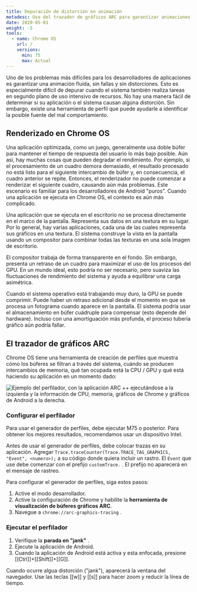 ```yaml
---
title: Depuración de distorción en animación
metadesc: Uso del trazador de gráficos ARC para garantizar animaciones fluidas, sin fallas y sin distorciones para las aplicaciones.
date: 2020-05-01
weight: -5
tools:
  - name: Chrome OS
    url: /
    versions:
      min: 75
      max: Actual
---
```


Uno de los problemas más difíciles para los desarrolladores de aplicaciones es garantizar una animación fluida, sin fallas y sin distorciones. Esto es especialmente difícil de depurar cuando el sistema también realiza tareas en segundo plano de uso intensivo de recursos. No hay una manera fácil de determinar si su aplicación o el sistema causan algúna distorción. Sin embargo, existe una herramienta de perfil que puede ayudarle a identificar la posible fuente del mal comportamiento.

## Renderizado en Chrome OS

Una aplicación optimizada, como un juego, generalmente usa doble búfer para mantener el tiempo de respuesta del usuario lo más bajo posible. Aún así, hay muchas cosas que pueden degradar el rendimiento. Por ejemplo, si el procesamiento de un cuadro demora demasiado, el resultado procesado no está listo para el siguiente intercambio de búfer y, en consecuencia, el cuadro anterior se repite. Entonces, el renderizador no puede comenzar a renderizar el siguiente cuadro, causando aún más problemas. Este escenario es familiar para los desarrolladores de Android "puros". Cuando una aplicación se ejecuta en Chrome OS, el contexto es aún más complicado.

Una aplicación que se ejecuta en el escritorio no se procesa directamente en el marco de la pantalla. Representa sus datos en una textura en su lugar. Por lo general, hay varias aplicaciones, cada una de las cuales representa sus gráficos en una textura. El sistema construye la vista en la pantalla usando un compositor para combinar todas las texturas en una sola imagen de escritorio.

El compositor trabaja de forma transparente en el fondo. Sin embargo, presenta un retraso de un cuadro para maximizar el uso de los procesos del GPU. En un mundo ideal, esto podría no ser necesario, pero suaviza las fluctuaciones de rendimiento del sistema y ayuda a equilibrar una carga asimétrica.

Cuando el sistema operativo está trabajando muy duro, la GPU se puede comprimir. Puede haber un retraso adicional desde el momento en que se procesa un fotograma cuando aparece en la pantalla. El sistema podría usar el almacenamiento en búfer cuádruple para compensar (esto depende del hardware). Incluso con una amortiguación más profunda, el proceso tubería gráfico aún podría fallar.

## El trazador de gráficos ARC

Chrome OS tiene una herramienta de creación de perfiles que muestra cómo los búferes se filtran a través del sistema, cuándo se producen intercambios de memoria, qué tan ocupada está la CPU / GPU y qué está haciendo su aplicación en un momento dado:

![Ejemplo del perfilador, con la aplicación ARC ++ ejecutándose a la izquierda y la información de CPU, memoria, gráficos de Chrome y gráficos de Android a la derecha.](/images/android/animation/jank-profiler.png)

### Configurar el perfilador

Para usar el generador de perfiles, debe ejecutar M75 o posterior. Para obtener los mejores resultados, recomendamos usar un dispositivo Intel.

Antes de usar el generador de perfiles, debe colocar trazas en su aplicación. Agregar `Trace.traceCounter(Trace.TRACE_TAG_GRAPHICS, "Event", <numero>);` a su código donde quiera incluir un rastro. El `Event` que use debe comenzar con el prefijo `customTrace.` . El prefijo no aparecerá en el mensaje de rastreo.

Para configurar el generador de perfiles, siga estos pasos:

1. Active el modo desarrollador.
2. Active la configuración de Chrome y habilite la **herramienta de visualización de búferes gráficos ARC**.
3. Navegue a `chrome://arc-graphics-tracing` .

### Ejecutar el perfilador

1. Verifique la **parada en "jank"** .
2. Ejecute la aplicación de Android.
3. Cuando la aplicación de Android está activa y esta enfocada, presione [[Ctrl]]+[[Shift]]+[[G]].

Cuando ocurre algua distorción ("jank"), aparecerá la ventana del navegador. Use las teclas [[w]] y [[s]] para hacer zoom y reducir la línea de tiempo.
